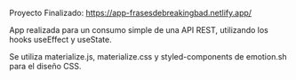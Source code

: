 Proyecto Finalizado: https://app-frasesdebreakingbad.netlify.app/

App realizada para un consumo simple de una API REST, utilizando los hooks useEffect y useState.

Se utiliza materialize.js, materialize.css y styled-components de emotion.sh para el diseño CSS.

